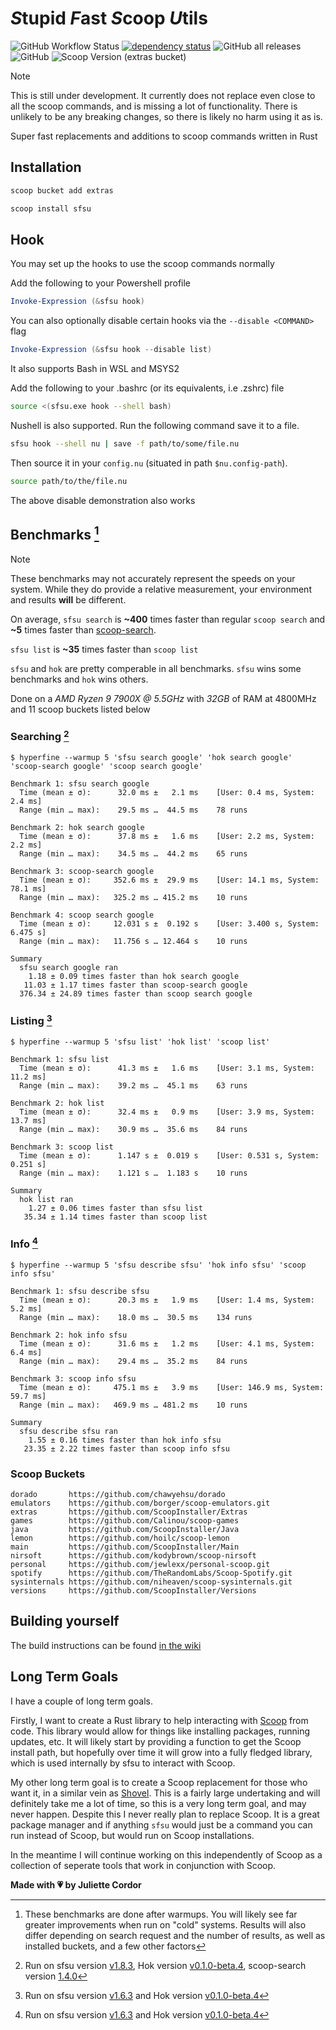 # *S*tupid *F*ast *S*coop *U*tils

![GitHub Workflow Status](https://img.shields.io/github/actions/workflow/status/jewlexx/sfsu/build.yml)
[![dependency status](https://deps.rs/repo/github/jewlexx/sfsu/status.svg)](https://deps.rs/repo/github/jewlexx/sfsu)
![GitHub all releases](https://img.shields.io/github/downloads/jewlexx/sfsu/total)
![GitHub](https://img.shields.io/github/license/jewlexx/sfsu)
![Scoop Version (extras bucket)](https://img.shields.io/scoop/v/sfsu?bucket=extras)

> [!NOTE]
> This is still under development. It currently does not replace even close to all the scoop commands, and is missing a lot of functionality.
> There is unlikely to be any breaking changes, so there is likely no harm using it as is.

Super fast replacements and additions to scoop commands written in Rust

## Installation

```powershell
scoop bucket add extras

scoop install sfsu
```

## Hook

You may set up the hooks to use the scoop commands normally

Add the following to your Powershell profile

```powershell
Invoke-Expression (&sfsu hook)
```

You can also optionally disable certain hooks via the `--disable <COMMAND>` flag

```powershell
Invoke-Expression (&sfsu hook --disable list)
```

It also supports Bash in WSL and MSYS2

Add the following to your .bashrc (or its equivalents, i.e .zshrc) file

```bash
source <(sfsu.exe hook --shell bash)
```

Nushell is also supported. Run the following command save it to a file.

```sh
sfsu hook --shell nu | save -f path/to/some/file.nu
```

Then source it in your `config.nu` (situated in path `$nu.config-path`).

```sh
source path/to/the/file.nu
```

The above disable demonstration also works

## Benchmarks [^1]

> [!NOTE]
> These benchmarks may not accurately represent the speeds on your system.
> While they do provide a relative measurement, your environment and results **will** be different.

On average, `sfsu search` is **~400** times faster than regular `scoop search` and **~5** times faster than [scoop-search](https://github.com/shilangyu/scoop-search).

`sfsu list` is **~35** times faster than `scoop list`

<!--TODO: A more detailed comparison of sfsu and hok-->

`sfsu` and `hok` are pretty comperable in all benchmarks. `sfsu` wins some benchmarks and `hok` wins others.

Done on a _AMD Ryzen 9 7900X @ 5.5GHz_ with _32GB_ of RAM at 4800MHz and 11 scoop buckets listed below

### Searching [^search-version]

```shell
$ hyperfine --warmup 5 'sfsu search google' 'hok search google' 'scoop-search google' 'scoop search google'

Benchmark 1: sfsu search google
  Time (mean ± σ):      32.0 ms ±   2.1 ms    [User: 0.4 ms, System: 2.4 ms]
  Range (min … max):    29.5 ms …  44.5 ms    78 runs

Benchmark 2: hok search google
  Time (mean ± σ):      37.8 ms ±   1.6 ms    [User: 2.2 ms, System: 2.2 ms]
  Range (min … max):    34.5 ms …  44.2 ms    65 runs

Benchmark 3: scoop-search google
  Time (mean ± σ):     352.6 ms ±  29.9 ms    [User: 14.1 ms, System: 78.1 ms]
  Range (min … max):   325.2 ms … 415.2 ms    10 runs

Benchmark 4: scoop search google
  Time (mean ± σ):     12.031 s ±  0.192 s    [User: 3.400 s, System: 6.475 s]
  Range (min … max):   11.756 s … 12.464 s    10 runs

Summary
  sfsu search google ran
    1.18 ± 0.09 times faster than hok search google
   11.03 ± 1.17 times faster than scoop-search google
  376.34 ± 24.89 times faster than scoop search google
```

### Listing [^list-version]

```shell
$ hyperfine --warmup 5 'sfsu list' 'hok list' 'scoop list'

Benchmark 1: sfsu list
  Time (mean ± σ):      41.3 ms ±   1.6 ms    [User: 3.1 ms, System: 11.2 ms]
  Range (min … max):    39.2 ms …  45.1 ms    63 runs

Benchmark 2: hok list
  Time (mean ± σ):      32.4 ms ±   0.9 ms    [User: 3.9 ms, System: 13.7 ms]
  Range (min … max):    30.9 ms …  35.6 ms    84 runs

Benchmark 3: scoop list
  Time (mean ± σ):      1.147 s ±  0.019 s    [User: 0.531 s, System: 0.251 s]
  Range (min … max):    1.121 s …  1.183 s    10 runs

Summary
  hok list ran
    1.27 ± 0.06 times faster than sfsu list
   35.34 ± 1.14 times faster than scoop list
```

### Info [^info-version]

```shell
$ hyperfine --warmup 5 'sfsu describe sfsu' 'hok info sfsu' 'scoop info sfsu'

Benchmark 1: sfsu describe sfsu
  Time (mean ± σ):      20.3 ms ±   1.9 ms    [User: 1.4 ms, System: 5.2 ms]
  Range (min … max):    18.0 ms …  30.5 ms    134 runs

Benchmark 2: hok info sfsu
  Time (mean ± σ):      31.6 ms ±   1.2 ms    [User: 4.1 ms, System: 6.4 ms]
  Range (min … max):    29.4 ms …  35.2 ms    84 runs

Benchmark 3: scoop info sfsu
  Time (mean ± σ):     475.1 ms ±   3.9 ms    [User: 146.9 ms, System: 59.7 ms]
  Range (min … max):   469.9 ms … 481.2 ms    10 runs

Summary
  sfsu describe sfsu ran
    1.55 ± 0.16 times faster than hok info sfsu
   23.35 ± 2.22 times faster than scoop info sfsu
```

### Scoop Buckets

<!-- markdownlint-disable-next-line MD040 -->

```
dorado       https://github.com/chawyehsu/dorado
emulators    https://github.com/borger/scoop-emulators.git
extras       https://github.com/ScoopInstaller/Extras
games        https://github.com/Calinou/scoop-games
java         https://github.com/ScoopInstaller/Java
lemon        https://github.com/hoilc/scoop-lemon
main         https://github.com/ScoopInstaller/Main
nirsoft      https://github.com/kodybrown/scoop-nirsoft
personal     https://github.com/jewlexx/personal-scoop.git
spotify      https://github.com/TheRandomLabs/Scoop-Spotify.git
sysinternals https://github.com/niheaven/scoop-sysinternals.git
versions     https://github.com/ScoopInstaller/Versions
```

## Building yourself

The build instructions can be found [in the wiki](https://github.com/jewlexx/sfsu/wiki/Building)

## Long Term Goals

I have a couple of long term goals.

Firstly, I want to create a Rust library to help interacting with [Scoop](https://scoop.sh) from code. This library would allow for things like installing packages, running updates, etc.
It will likely start by providing a function to get the Scoop install path, but hopefully over time it will grow into a fully fledged library, which is used internally by sfsu to interact with Scoop.

My other long term goal is to create a Scoop replacement for those who want it, in a similar vein as [Shovel](https://github.com/Ash258/Scoop-Core). This is a fairly large undertaking and will definitely take me a lot of time, so this is a very long term goal, and may never happen. Despite this I never really plan to replace Scoop. It is a great package manager and if anything `sfsu` would just be a command you can run instead of Scoop, but would run on Scoop installations.

In the meantime I will continue working on this independently of Scoop as a collection of seperate tools that work in conjunction with Scoop.

<!-- markdownlint-disable-next-line MD036 -->

**Made with 💗 by Juliette Cordor**

[^1]: These benchmarks are done after warmups. You will likely see far greater improvements when run on "cold" systems. Results will also differ depending on search request and the number of results, as well as installed buckets, and a few other factors
[^search-version]: Run on sfsu version [v1.8.3][v1.8.3], Hok version [v0.1.0-beta.4][hokv0.1.0-beta.4], scoop-search version [1.4.0](https://github.com/shilangyu/scoop-search/releases/tag/v1.4.0)
[^info-version]: Run on sfsu version [v1.6.3][v1.6.3] and Hok version [v0.1.0-beta.4][hokv0.1.0-beta.4]
[^list-version]: Run on sfsu version [v1.6.3][v1.6.3] and Hok version [v0.1.0-beta.4][hokv0.1.0-beta.4]

[v1.8.3]: https://github.com/jewlexx/sfsu/releases/tag/v1.8.3
[v1.6.3]: https://github.com/jewlexx/sfsu/releases/tag/v1.6.3
[hokv0.1.0-beta.4]: https://github.com/chawyehsu/hok/releases/tag/v0.1.0-beta.4
